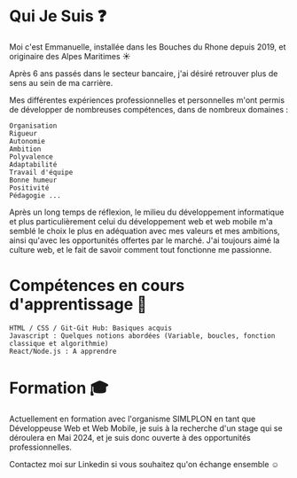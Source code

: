 # Qui Je Suis ❓

Moi c'est Emmanuelle, installée dans les Bouches du Rhone depuis 2019, et originaire des Alpes Maritimes ☀️

Après 6 ans passés dans le secteur bancaire, j'ai désiré retrouver plus de sens au sein de ma carrière.

Mes différentes expériences professionnelles et personnelles m'ont permis de développer de nombreuses compétences, dans de nombreux domaines :

    Organisation
    Rigueur
    Autonomie
    Ambition
    Polyvalence
    Adaptabilité
    Travail d'équipe
    Bonne humeur
    Positivité
    Pédagogie ...

Après un long temps de réflexion, le milieu du développement informatique et plus particulièrement celui du développement web et web mobile m'a semblé le choix le plus en adéquation avec mes valeurs et mes ambitions, ainsi qu'avec les opportunités offertes par le marché. J'ai toujours aimé la culture web, et le fait de savoir comment tout fonctionne me passionne.

# Compétences en cours d'apprentissage 🚧

    HTML / CSS / Git-Git Hub: Basiques acquis
    Javascript : Quelques notions abordées (Variable, boucles, fonction classique et algorithmie)
    React/Node.js : A apprendre

# Formation 🎓

Actuellement en formation avec l'organisme SIMLPLON en tant que Développeuse Web et Web Mobile, je suis à la recherche d'un stage qui se déroulera en Mai 2024, et je suis donc ouverte à des opportunités professionnelles.

Contactez moi sur Linkedin si vous souhaitez qu'on échange ensemble ☺️
